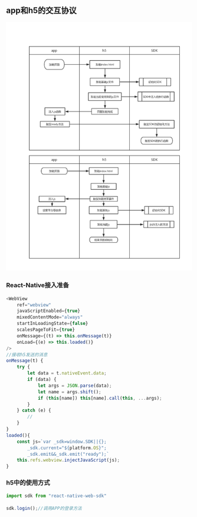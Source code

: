 ## app和h5的交互协议

![](https://raw.githubusercontent.com/cuo9958/react-native-h5-sdk/master/imgs/app.jpg)

### React-Native接入准备

```javascript
<WebView
    ref="webview"
    javaScriptEnabled={true}
    mixedContentMode="always"
    startInLoadingState={false}
    scalesPageToFit={true}
    onMessage={(t) => this.onMessage(t)}
    onLoad={(e) => this.loaded()}
/>
//接收h5发送的消息
onMessage(t) {
    try {
        let data = t.nativeEvent.data;
        if (data) {
            let args = JSON.parse(data);
            let name = args.shift();
            if (this[name]) this[name].call(this, ...args);
        }
    } catch (e) {
        //
    }
}
loaded(){
    const js=`var _sdk=window.SDK||{};
        _sdk.current="${platform.OS}";
        _sdk.emit&&_sdk.emit("ready");`
    this.refs.webview.injectJavaScript(js);
}
```

### h5中的使用方式

```javascript
import sdk from "react-native-web-sdk"

sdk.login();//调用APP的登录方法
```